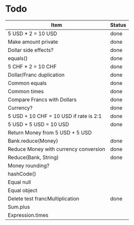 Todo
==========

| Item                                   | Status |
|----------------------------------------|--------|
| 5 USD * 2 = 10 USD                     | done   |
| Make amount private                    | done   |
| Dollar side effects?                   | done   |
| equals()                               | done   |
| 5 CHF * 2 = 10 CHF                     | done   |
| Dollar/Franc duplication               | done   |
| Common equals                          | done   |
| Common times                           | done   |
| Compare Francs with Dollars            | done   |
| Currency?                              | done   |
| 5 USD + 10 CHF = 10 USD if rate is 2:1 | done   |
| 5 USD + 5 USD = 10 USD                 | done   |
| Return Money from 5 USD + 5 USD        |        |
| Bank.reduce(Money)                     | done   |
| Reduce Money with currency conversion  | done   |
| Reduce(Bank, String)                   | done   |
| Money rounding?                        |        |
| hashCode()                             |        |
| Equal null                             |        |
| Equal object                           |        |
| Delete test francMultiplication        | done   |
| Sum.plus                               |        |
| Expression.times                       |        |
